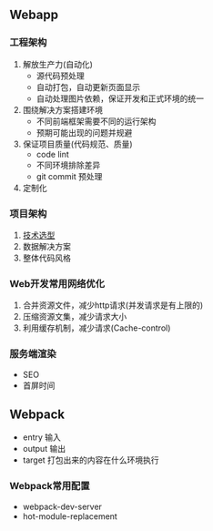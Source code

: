 ## Webapp

### 工程架构
1. 解放生产力(自动化)
    * 源代码预处理
    * 自动打包，自动更新页面显示
    * 自动处理图片依赖，保证开发和正式环境的统一
2. 围绕解决方案搭建环境
    * 不同前端框架需要不同的运行架构
    * 预期可能出现的问题并规避
3. 保证项目质量(代码规范、质量)
    * code lint
    * 不同环境排除差异
    * git commit 预处理
4. 定制化

### 项目架构
1. [技术选型](./selection.md)
2. 数据解决方案
3. 整体代码风格

### Web开发常用网络优化
1. 合并资源文件，减少http请求(并发请求是有上限的)
2. 压缩资源文集，减少请求大小
3. 利用缓存机制，减少请求(Cache-control)

### 服务端渲染
* SEO
* 首屏时间

## Webpack
* entry 输入
* output 输出
* target 打包出来的内容在什么环境执行

### Webpack常用配置
* webpack-dev-server
* hot-module-replacement




